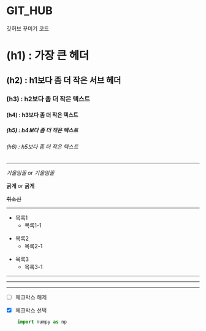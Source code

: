 # GIT_HUB
깃허브 꾸미기 코드 

# (h1) : 가장 큰 헤더
## (h2) : h1보다 좀 더 작은 서브 헤더
### (h3) : h2보다 좀 더 작은 텍스트
#### (h4) : h3보다 좀 더 작은 텍스트
##### (h5) : h4보다 좀 더 작은 텍스트
###### (h6) : h5보다 좀 더 작은 텍스트

---

*기울임꼴* or _기울임꼴_

**굵게** or __굵게__

~~취소선~~

---

- 목록1
   - 목록1-1

* 목록2
  * 목록2-1

+ 목록3
  + 목록3-1 

--- 
___

***

- [ ] 체크박스 해제
- [x] 체크박스 선택


``` python
	import numpy as np
```

